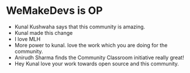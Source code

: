 # WeMakeDevs is OP

- Kunal Kushwaha says that this community is amazing.
- Kunal made this change
- I love MLH
- More power to kunal. love the work which you are doing for the community.
- Anirudh Sharma finds the Community Classroom initiative really great!
- Hey Kunal love your work towards open source and this community.

